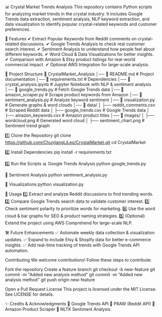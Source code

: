 📊 Crystal Market Trends Analysis
This repository contains Python scripts for analyzing market trends in the crystal industry. It includes Google Trends data extraction, sentiment analysis, NLP keyword extraction, and data visualization to identify popular crystal-related keywords and customer preferences.

🚀 Features
✔ Extract Popular Keywords from Reddit comments on crystal-related discussions.
✔ Google Trends Analysis to check real customer search interest.
✔ Sentiment Analysis to understand how people feel about different keywords.
✔ Word Cloud & Data Visualizations for better insights.
✔ Comparison with Amazon & Etsy product listings for real-world commercial impact.
✔ Optional AWS Integration for large-scale analysis.

📂 Project Structure
📁 CrystalMarket_Analysis
│── 📄 README.md               # Project documentation
│── 📄 requirements.txt        # Dependencies
│── 📄 crystal_analysis.ipynb  # Jupyter Notebook with NLP & sentiment analysis
│── 📄 google_trends.py        # Fetch Google Trends data
│── 📄 amazon_scraper.py       # Scrape product keywords from Amazon
│── 📄 sentiment_analysis.py   # Analyze keyword sentiment
│── 📄 visualization.py        # Generate graphs & word clouds
│── 📂 data/
│   ├── reddit_comments.csv    # Scraped Reddit data
│   ├── google_trends.csv      # Google Trends data
│   ├── amazon_keywords.csv    # Amazon product titles
│── 📂 images/
│   ├── wordcloud.png          # Generated word cloud
│   ├── sentiment_chart.png    # Sentiment trend graph

1️⃣ Clone the Repository
git clone https://github.com/ChunjiangLiLeo/CrystalMarket.git
cd CrystalMarket

2️⃣ Install Dependencies
pip install -r requirements.txt

3️⃣ Run the Scripts
📊 Google Trends Analysis
python google_trends.py

📝 Sentiment Analysis
python sentiment_analysis.py

🎨 Visualizations
python visualization.py

📌 Usage
1️⃣ Extract and analyze Reddit discussions to find trending words.
2️⃣ Compare Google Trends search data to validate customer interest.
3️⃣ Check sentiment polarity to prioritize words for marketing.
4️⃣ Use the word cloud & bar graphs for SEO & product naming strategies.
5️⃣ (Optional) Extend the project using AWS Comprehend for large-scale NLP.

🛠️ Future Enhancements
✅ Automate weekly data collection & visualization updates.
✅ Expand to include Etsy & Shopify data for better e-commerce insights.
✅ Add real-time tracking of trends with Google Trends API automation.

Contributing
We welcome contributions! Follow these steps to contribute:

Fork the repository
Create a feature branch
git checkout -b new-feature
git commit -m "Added new analysis method"
git commit -m "Added new analysis method"
git push origin new-feature

Open a Pull Request
 License
This project is licensed under the MIT License. See LICENSE for details.

✨ Credits & Acknowledgments
🔗 Google Trends API
🔗 PRAW (Reddit API)
🔗 Amazon Product Scraper
🔗 NLTK Sentiment Analysis

